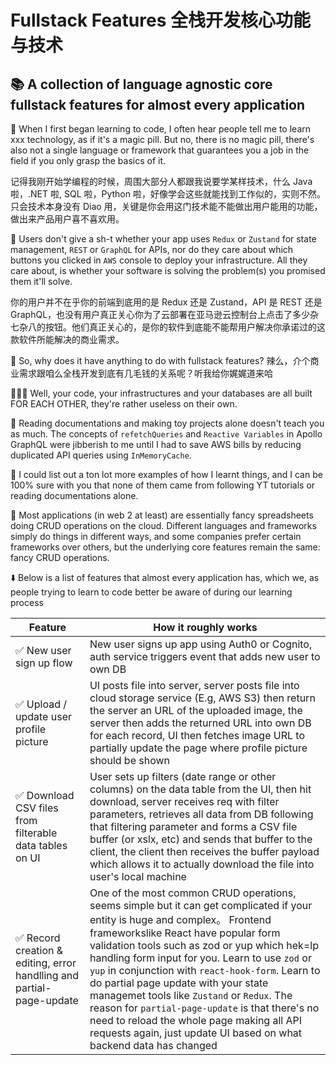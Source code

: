 # Fullstack Features 全栈开发核心功能与技术

## 📚 A collection of language agnostic core fullstack features for almost every application

👶 When I first began learning to code, I often hear people tell me to learn xxx technology, as if it's a magic pill. But no, there is no magic pill, there's also not a single language or framework that guarantees you a job in the field if you only grasp the basics of it.

记得我刚开始学编程的时候，周围大部分人都跟我说要学某样技术，什么 Java 啦，.NET 啦, SQL 啦，Python 啦，好像学会这些就能找到工作似的，实则不然。只会技术本身没有 Diao 用，关键是你会用这门技术能不能做出用户能用的功能，做出来产品用户喜不喜欢用。

💊 Users don't give a sh-t whether your app uses `Redux` or `Zustand` for state management, `REST` or `GraphQL` for APIs, nor do they care about which buttons you clicked in `AWS` console to deploy your infrastructure. All they care about, is whether your software is solving the problem(s) you promised them it'll solve.

你的用户并不在乎你的前端到底用的是 Redux 还是 Zustand，API 是 REST 还是 GraphQL，也没有用户真正关心你为了云部署在亚马逊云控制台上点击了多少杂七杂八的按钮。他们真正关心的，是你的软件到底能不能帮用户解决你承诺过的这款软件所能解决的商业需求。

🤷 So, why does it have anything to do with fullstack features?
辣么，介个商业需求跟咱么全栈开发到底有几毛钱的关系呢？听我给你娓娓道来哈

🧑‍🤝‍🧑 Well, your code, your infrastructures and your databases are all built FOR EACH OTHER, they're rather useless on their own.

📜 Reading documentations and making toy projects alone doesn't teach you as much. The concepts of `refetchQueries` and `Reactive Variables` in Apollo GraphQL were jibberish to me until I had to save AWS bills by reducing duplicated API queries using `InMemoryCache`.

🎥 I could list out a ton lot more examples of how I learnt things, and I can be 100% sure with you that none of them came from following YT tutorials or reading documentations alone.

🍹 Most applications (in web 2 at least) are essentially fancy spreadsheets doing CRUD operations on the cloud. Different languages and frameworks simply do things in different ways, and some companies prefer certain frameworks over others, but the underlying core features remain the same: fancy CRUD operations.

⬇️ Below is a list of features that almost every application has, which we, as people trying to learn to code better be aware of during our learning process

| Feature                                                 | How it roughly works                                                                                                                                                                                                                                                                                                                                                                                               |
| ------------------------------------------------------- | ------------------------------------------------------------------------------------------------------------------------------------------------------------------------------------------------------------------------------------------------------------------------------------------------------------------------------------------------------------------------------------------------------------------ |
| ✅ New user sign up flow                                | New user signs up app using Auth0 or Cognito, auth service triggers event that adds new user to own DB                                                                                                                                                                                                                                                                                                             |
| ✅ Upload / update user profile picture                 | UI posts file into server, server posts file into cloud storage service (E.g, AWS S3) then return the server an URL of the uploaded image, the server then adds the returned URL into own DB for each record, UI then fetches image URL to partially update the page where profile picture should be shown                                                                                                         |
| ✅ Download CSV files from filterable data tables on UI | User sets up filters (date range or other columns) on the data table from the UI, then hit download, server receives req with filter parameters, retrieves all data from DB following that filtering parameter and forms a CSV file buffer (or xslx, etc) and sends that buffer to the client, the client then receives the buffer payload which allows it to actually download the file into user's local machine |
| ✅ Record creation & editing, error handlling and partial-page-update | One of the most common CRUD operations, seems simple but it can get complicated if your entity is huge and complex。 Frontend frameworkslike React have popular form validation tools such as zod or yup which hek=lp handling form input for you. Learn to use `zod` or `yup` in conjunction with `react-hook-form`. Learn to do partial page update with your state managemet tools like `Zustand` or `Redux`. The reason for `partial-page-update` is that there's no need to reload the whole page making all API requests again, just update UI based on what backend data has changed |
